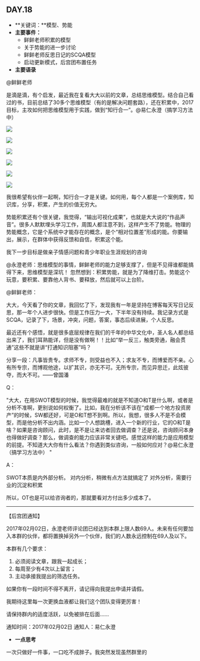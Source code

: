 ## DAY.18
+ **关键词：**模型、势能
+ **主要事件：**
    + 鲜鲜老师积累的模型
    + 关于势能的进一步讨论
    + 鲜鲜老师反思日记的SCQA模型
    + 启动更新模式，后宫团布置任务
+ **主要语录**

@鲜鲜老师

是滴是滴，有个启发，最近我在复看大大以前的文章，总结思维模型。结合自己看过的书，目前总结了30多个思维模型（有的是解决问题套路），还在积累中，2017目标，主攻如何把思维模型用于实践，做到“知行合一”。@易仁永澄（搞学习方法中） 

![](./_image/b6ad9752650bb2027df70963811f101.jpg)


![](./_image/244725adfdc507d9bda895215e3755e.jpg)


![](./_image/c67f2cb37937829fe0b948a71c1dd59.jpg)

![](./_image/b4f7d0ed09c21ff4c6974e5a4934733.jpg)


![](./_image/1c2c0bce2f00e548a33ad597ad81ca0.jpg)


![](./_image/6e82f4cedccbd750fb76d9abc995e5d.jpg)

我很希望有伙伴一起啊，知行合一才是关键。如何用，每个人都是一个案例库，知识库，分享，积累，产生的价值无穷大。

势能积累还有个很关键，我觉得，“输出可视化成果”，也就是大大说的“作品声音”。很多人默默埋头学习工作，周围人都注意不到，这样产生不了势能。物理的势能概念，它是个系统中才能存在的概念，是个“相对位置差”形成的能。你要输出，展示，在群体中获得反馈和自信，积累这个能。

我下一步目标是做亲子情感问题和青少年职业生涯规划的咨询

@永澄老师：思维模型的事情，鲜鲜老师的能力足够支撑了，但是不见得谁都能搞得下来，思维模型是深坑！
忽然想到：积累势能，就是为了降维打击。势能这个玩意，要积累、要靠他人背书、要释放，然后就可以上台阶。

@鲜鲜老师：

大大，今天看了你的文章，我回忆了下，发现我有一年是坚持在博客每天写日记反思，那一年个人进步很快。但是工作压力一大，下半年没有持续。我记录方式是SCQA，记录了下，场景，冲突，问题，答案，事态后续进展，个人反思。

最近还有个感悟，就是很多底层规律在我们的千年的中华文化中，圣人名人都总结出来了，我们耳熟能详，但是没有做啊！！比如“举一反三，触类旁通，融会贯通”这些不就是讲“打通知识阻塞”吗？

分享一段：凡事皆贵专。求师不专，则受益也不入；求友不专，而博爱而不亲。心有所专宗，而博观他途，以扩其识，亦无不可。无所专宗，而见异思迁，此炫彼夺，而大不可。——曾国潘

Q：

"大大，在用SWOT模型的时候，我觉得最难的就是不知道O和T是什么啊，或者是分析不准啊，更别说如何权衡了。比如，我在分析该不该在“成都一个地方投资房产”的时候，SW都还好，可是O和T想不到啊。所以，我想，很多人不是不会模型，而是他分析不出内涵。比如一个人想跳槽，进入一个新的行业，它的O和T是啥？如果是咨询顾问，此时，是不是让来访者回去做调查？还是说，咨询顾问本身也得做好调查？那么，做调查的能力应该非常关键吧。感觉这样的能力是应用模型的前提。不知道大大你有什么看法？你遇到类似咨询，一般如何应对？@易仁永澄（搞学习方法中） "

A：

SWOT本质是内外部分析。
对内分析，稍微有点方法就搞定了
对外分析，需要行业的沉淀和积累

所以，OT也是可以给咨询者的，那就要看对方付出多少成本了。

-------

【后宫团通知】

2017年02月02日，永澄老师评论团已经达到本群上限人数69人。未来有任何要加入本群的伙伴，都将置换掉另外一个伙伴，我们的人数永远控制在69人及以下。

本群有几个要求：
1. 必须阅读文章，跟我一起成长；
2. 每周至少有4次以上留言；
3. 主动承接我提出的筛选任务。

如果你有一段时间不得不离开，请记得向我提出申请并请假。

我期待这里每一次更换血液都让我们这个团队变得更厉害！

请保持群内的适度活跃，以免被排在后面……

通知时间：2017年02月02日
通知人：易仁永澄

+ **一点思考**

一次只做好一件事，一口吃不成胖子。我突然发现虽然群里的